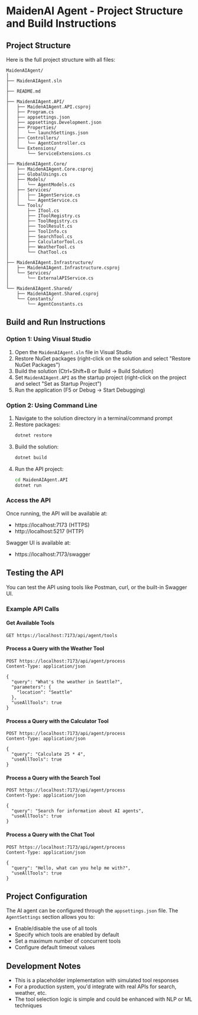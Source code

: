 # MaidenAI Agent - Project Structure and Build Instructions

## Project Structure

Here is the full project structure with all files:

```
MaidenAIAgent/
│
├── MaidenAIAgent.sln
│
├── README.md
│
├── MaidenAIAgent.API/
│   ├── MaidenAIAgent.API.csproj
│   ├── Program.cs
│   ├── appsettings.json
│   ├── appsettings.Development.json
│   ├── Properties/
│   │   └── launchSettings.json
│   ├── Controllers/
│   │   └── AgentController.cs
│   └── Extensions/
│       └── ServiceExtensions.cs
│
├── MaidenAIAgent.Core/
│   ├── MaidenAIAgent.Core.csproj
│   ├── GlobalUsings.cs
│   ├── Models/
│   │   └── AgentModels.cs
│   ├── Services/
│   │   ├── IAgentService.cs
│   │   └── AgentService.cs
│   └── Tools/
│       ├── ITool.cs
│       ├── IToolRegistry.cs
│       ├── ToolRegistry.cs
│       ├── ToolResult.cs
│       ├── ToolInfo.cs
│       ├── SearchTool.cs
│       ├── CalculatorTool.cs
│       ├── WeatherTool.cs
│       └── ChatTool.cs
│
├── MaidenAIAgent.Infrastructure/
│   ├── MaidenAIAgent.Infrastructure.csproj
│   └── Services/
│       └── ExternalAPIService.cs
│
└── MaidenAIAgent.Shared/
    ├── MaidenAIAgent.Shared.csproj
    └── Constants/
        └── AgentConstants.cs
```

## Build and Run Instructions

### Option 1: Using Visual Studio

1. Open the `MaidenAIAgent.sln` file in Visual Studio
2. Restore NuGet packages (right-click on the solution and select "Restore NuGet Packages")
3. Build the solution (Ctrl+Shift+B or Build → Build Solution)
4. Set `MaidenAIAgent.API` as the startup project (right-click on the project and select "Set as Startup Project")
5. Run the application (F5 or Debug → Start Debugging)

### Option 2: Using Command Line

1. Navigate to the solution directory in a terminal/command prompt
2. Restore packages:
   ```bash
   dotnet restore
   ```
3. Build the solution:
   ```bash
   dotnet build
   ```
4. Run the API project:
   ```bash
   cd MaidenAIAgent.API
   dotnet run
   ```

### Access the API

Once running, the API will be available at:
- https://localhost:7173 (HTTPS)
- http://localhost:5217 (HTTP)

Swagger UI is available at:
- https://localhost:7173/swagger

## Testing the API

You can test the API using tools like Postman, curl, or the built-in Swagger UI.

### Example API Calls

#### Get Available Tools
```http
GET https://localhost:7173/api/agent/tools
```

#### Process a Query with the Weather Tool
```http
POST https://localhost:7173/api/agent/process
Content-Type: application/json

{
  "query": "What's the weather in Seattle?",
  "parameters": {
    "location": "Seattle"
  },
  "useAllTools": true
}
```

#### Process a Query with the Calculator Tool
```http
POST https://localhost:7173/api/agent/process
Content-Type: application/json

{
  "query": "Calculate 25 * 4",
  "useAllTools": true
}
```

#### Process a Query with the Search Tool
```http
POST https://localhost:7173/api/agent/process
Content-Type: application/json

{
  "query": "Search for information about AI agents",
  "useAllTools": true
}
```

#### Process a Query with the Chat Tool
```http
POST https://localhost:7173/api/agent/process
Content-Type: application/json

{
  "query": "Hello, what can you help me with?",
  "useAllTools": true
}
```

## Project Configuration

The AI agent can be configured through the `appsettings.json` file. The `AgentSettings` section allows you to:

- Enable/disable the use of all tools
- Specify which tools are enabled by default
- Set a maximum number of concurrent tools
- Configure default timeout values

## Development Notes

- This is a placeholder implementation with simulated tool responses
- For a production system, you'd integrate with real APIs for search, weather, etc.
- The tool selection logic is simple and could be enhanced with NLP or ML techniques